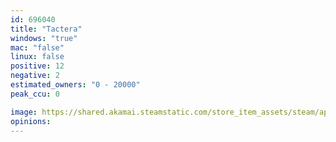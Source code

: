 ```yaml
---
id: 696040
title: "Tactera"
windows: "true"
mac: "false"
linux: false
positive: 12
negative: 2
estimated_owners: "0 - 20000"
peak_ccu: 0

image: https://shared.akamai.steamstatic.com/store_item_assets/steam/apps/696040/header.jpg?t=1727909494
opinions:
---
```

